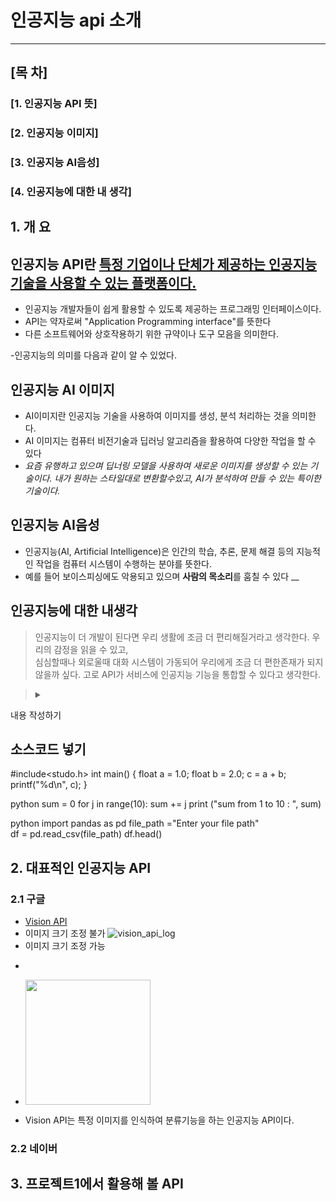 # 인공지능 api 소개
___
## [목 차]
### [1. 인공지능 API 뜻]

### [2. 인공지능 이미지]
     

### [3. 인공지능 AI음성]   

### [4. 인공지능에 대한 내 생각]

## 1. 개 요
## 인공지능 API란 <u>특정 기업이나 단체가 제공하는 인공지능 기술을 사용할 수 있는 플랫폼이다.</u>
* 인공지능 개발자들이 쉽게 활용할 수 있도록 제공하는 프로그래밍 인터페이스이다.
* API는 약자로써 "Application Programming interface"를 뜻한다
* 다른 소프트웨어와 상호작용하기 위한 규약이나 도구 모음을 의미한다.

 -인공지능의 의미를 다음과 같이 알 수 있었다.

## 인공지능 AI 이미지
* AI이미지란 인공지능 기술을 사용하여 이미지를 생성, 분석 처리하는 것을 의미한다.
* AI 이미지는 컴퓨터 비전기술과 딥러닝 알고리즘을 활용하여 다양한 작업을 할 수 있다
* _요즘 유행하고 있으며 딥너링 모델을 사용하여 새로운 이미지를 생성할 수 있는 기술이다. 내가 원하는 스타일대로
 변환할수있고, AI가 분석하여 만들 수 있는 특이한 기술이다._

## 인공지능 AI음성
* 인공지능(AI, Artificial Intelligence)은 인간의 학습, 추론, 문제 해결 등의 지능적인 작업을 컴퓨터 시스템이 수행하는 분야를 뜻한다.
* 예를 들어 보이스피싱에도 악용되고 있으며 **사람의 목소리**를 훔칠 수 있다
__
## 인공지능에 대한 내생각
> 인공지능이 더 개발이 된다면 우리 생활에 조금 더 편리해질거라고 생각한다. 우리의 감정을 읽을 수 있고,     
> 심심할때나 외로울때 대화 시스템이 가동되어 우리에게 조금 더 편한존재가 되지않을까 싶다. 
> 고로 API가 서비스에 인공지능 기능을 통합할 수 있다고 생각한다.

> <details><summary>
</summary>
내용 작성하기
</details>

## 소스코드 넣기

#include<studo.h>
int main()
{
 float a = 1.0;
 float b = 2.0;
 c = a + b;
 printf("%d\n", c);
}

 python
sum = 0
for j in range(10): 
sum += j
print ("sum from 1 to 10 : ", sum)

python
import pandas as pd
file_path ="Enter your file path"   
df = pd.read_csv(file_path)
df.head()
    
## 2. 대표적인 인공지능 API
### 2.1 구글
* [Vision API](https://www.google.com/url?sa=i&url=https%3A%2F%2Fcommunity.appinventor.mit.edu%2Ft%2Fgoogle-cloud-vision%2F54528&psig=AOvVaw2lAtf3-aW2jGuQtPf39kGx&ust=1693966087321000&source=images&cd=vfe&opi=89978449&ved=0CA4QjRxqFwoTCOjCv8qxkoEDFQAAAAAdAAAAABAD)
* 이미지 크기 조정 불가
![vision_api_log](./vision_api_logo.png) 
* 이미지 크기 조정 가능
* <p align="center">
* <img src="./vision_api_logo.png" width="200"/>
  </p>
* Vision API는 특정 이미지를 인식하여 분류기능을 하는 인공지능 API이다.
### 2.2 네이버

## 3. 프로젝트1에서 활용해 볼 API 



